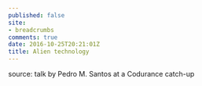 ```yaml
---
published: false
site:
- breadcrumbs
comments: true
date: 2016-10-25T20:21:01Z
title: Alien technology
---
```


source: talk by Pedro M. Santos at a Codurance catch-up

